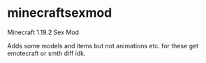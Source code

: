 # minecraftsexmod
Minecraft 1.19.2 Sex Mod

Adds some models and items but not animations etc.
for these get emotecraft or smth diff idk.
